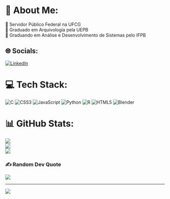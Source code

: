 # 💫 About Me:
🔭 Servidor Público Federal na UFCG<br>🌱 Graduado em Arquivologia pela UEPB<br>🌱 Graduando em Análise e Desenvolvimento de Sistemas pelo IFPB


## 🌐 Socials:
[![LinkedIn](https://img.shields.io/badge/LinkedIn-%230077B5.svg?logo=linkedin&logoColor=white)](https://www.linkedin.com/in/eduardo-whitehurst-57199470/) 

# 💻 Tech Stack:
![C](https://img.shields.io/badge/c-%2300599C.svg?style=for-the-badge&logo=c&logoColor=white) ![CSS3](https://img.shields.io/badge/css3-%231572B6.svg?style=for-the-badge&logo=css3&logoColor=white) ![JavaScript](https://img.shields.io/badge/javascript-%23323330.svg?style=for-the-badge&logo=javascript&logoColor=%23F7DF1E) ![Python](https://img.shields.io/badge/python-3670A0?style=for-the-badge&logo=python&logoColor=ffdd54) ![R](https://img.shields.io/badge/r-%23276DC3.svg?style=for-the-badge&logo=r&logoColor=white) ![HTML5](https://img.shields.io/badge/html5-%23E34F26.svg?style=for-the-badge&logo=html5&logoColor=white) ![Blender](https://img.shields.io/badge/blender-%23F5792A.svg?style=for-the-badge&logo=blender&logoColor=white)
# 📊 GitHub Stats:
![](https://github-readme-stats.vercel.app/api?username=eduardo-whitehurst&theme=dark&hide_border=true&include_all_commits=false&count_private=false)<br/>
![](https://github-readme-streak-stats.herokuapp.com/?user=eduardo-whitehurst&theme=dark&hide_border=true)<br/>
![](https://github-readme-stats.vercel.app/api/top-langs/?username=eduardo-whitehurst&theme=dark&hide_border=true&include_all_commits=false&count_private=false&layout=compact)

### ✍️ Random Dev Quote
![](https://quotes-github-readme.vercel.app/api?type=horizontal&theme=dark)

---
[![](https://visitcount.itsvg.in/api?id=eduardo-whitehurst&icon=2&color=12)](https://visitcount.itsvg.in)

<!-- Proudly created with GPRM ( https://gprm.itsvg.in ) -->
